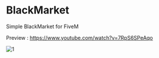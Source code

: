 # BlackMarket
Simple BlackMarket for FiveM 

Preview : https://www.youtube.com/watch?v=7RpS6SPeAqo

![1](https://github.com/Majordi/BlackMarket/assets/106760987/b2849931-b825-4d70-8800-b3551366d2eb)

